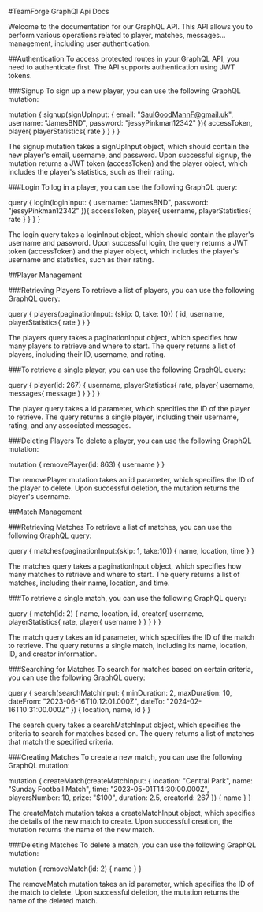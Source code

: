 #TeamForge GraphQl Api Docs

Welcome to the documentation for our GraphQL API. This API allows you to perform various operations related to player, matches, messages... management, including user authentication.

##Authentication
To access protected routes in your GraphQL API, you need to authenticate first. The API supports authentication using JWT tokens.

###Signup
To sign up a new player, you can use the following GraphQL mutation:


mutation {
  signup(signUpInput: {
    email: "SaulGoodMannF@gmail.uk",
    username: "JamesBND",
    password: "jessyPinkman12342"
  }){
    accessToken,
    player{
      playerStatistics{
        rate
      }
    }
  }
}

The signup mutation takes a signUpInput object, which should contain the new player's email, username, and password. Upon successful signup, the mutation returns a JWT token (accessToken) and the player object, which includes the player's statistics, such as their rating.


###Login
To log in a player, you can use the following GraphQL query:

query {
  login(loginInput: {
    username: "JamesBND",
    password: "jessyPinkman12342"
  }){
    accessToken,
    player{
      username,
      playerStatistics{
        rate
      }
    }
  }
}

The login query takes a loginInput object, which should contain the player's username and password. Upon successful login, the query returns a JWT token (accessToken) and the player object, which includes the player's username and statistics, such as their rating.

##Player Management

###Retrieving Players
To retrieve a list of players, you can use the following GraphQL query:

query {
  players(paginationInput: {skip: 0, take: 10}) {
    id,
    username,
    playerStatistics{
      rate
    }
  }
}

The players query takes a paginationInput object, which specifies how many players to retrieve and where to start. The query returns a list of players, including their ID, username, and rating.

###To retrieve a single player, you can use the following GraphQL query:

query {
  player(id: 267) {
    username,
    playerStatistics{
      rate,
      player{
        username,
        messages{
          message
        }
      }
    }
  }
}

The player query takes a id parameter, which specifies the ID of the player to retrieve. The query returns a single player, including their username, rating, and any associated messages.

###Deleting Players
To delete a player, you can use the following GraphQL mutation:

mutation {
  removePlayer(id: 863) {
    username
  }
}

The removePlayer mutation takes an id parameter, which specifies the ID of the player to delete. Upon successful deletion, the mutation returns the player's username.

##Match Management

###Retrieving Matches
To retrieve a list of matches, you can use the following GraphQL query:

query {
  matches(paginationInput:{skip: 1, take:10}) {
    name,
    location,
    time
  }
}

The matches query takes a paginationInput object, which specifies how many matches to retrieve and where to start. The query returns a list of matches, including their name, location, and time.

###To retrieve a single match, you can use the following GraphQL query:

query {
  match(id: 2) {
    name,
    location,
    id,
    creator{
      username,
      playerStatistics{
        rate,
        player{
          username
        }
      }
    }
  }
}

The match query takes an id parameter, which specifies the ID of the match to retrieve. The query returns a single match, including its name, location, ID, and creator information.

###Searching for Matches
To search for matches based on certain criteria, you can use the following GraphQL query:

query {
  search(searchMatchInput: {
    minDuration: 2,
    maxDuration: 10,
    dateFrom: "2023-06-16T10:12:01.000Z",
    dateTo: "2024-02-16T10:31:00.000Z"
  }) {
    location,
    name,
    id
  }
}

The search query takes a searchMatchInput object, which specifies the criteria to search for matches based on. The query returns a list of matches that match the specified criteria.

###Creating Matches
To create a new match, you can use the following GraphQL mutation:

mutation {
  createMatch(createMatchInput: {
    location: "Central Park",
    name: "Sunday Football Match",
    time: "2023-05-01T14:30:00.000Z",
    playersNumber: 10,
    prize: "$100",
    duration: 2.5,
    creatorId: 267
  }) {
    name
  }
}

The createMatch mutation takes a createMatchInput object, which specifies the details of the new match to create. Upon successful creation, the mutation returns the name of the new match.

###Deleting Matches
To delete a match, you can use the following GraphQL mutation:

mutation {
  removeMatch(id: 2) {
    name
  }
}

The removeMatch mutation takes an id parameter, which specifies the ID of the match to delete. Upon successful deletion, the mutation returns the name of the deleted match.